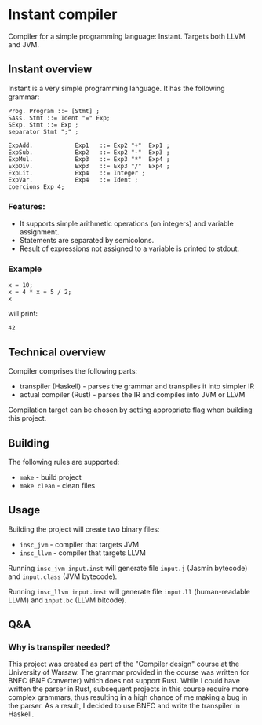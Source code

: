 # Instant compiler

Compiler for a simple programming language: Instant. Targets both LLVM and JVM.

## Instant overview

Instant is a very simple programming language. It has the following grammar:

```
Prog. Program ::= [Stmt] ;
SAss. Stmt ::= Ident "=" Exp;
SExp. Stmt ::= Exp ;
separator Stmt ";" ;

ExpAdd.            Exp1   ::= Exp2 "+"  Exp1 ;
ExpSub.            Exp2   ::= Exp2 "-"  Exp3 ;
ExpMul.            Exp3   ::= Exp3 "*"  Exp4 ;
ExpDiv.            Exp3   ::= Exp3 "/"  Exp4 ;
ExpLit.            Exp4   ::= Integer ;
ExpVar.            Exp4   ::= Ident ;
coercions Exp 4;
```

### Features:
- It supports simple arithmetic operations (on integers) and variable assignment.
- Statements are separated by semicolons.
- Result of expressions not assigned to a variable is printed to stdout.

### Example

```
x = 10;
x = 4 * x + 5 / 2;
x
```

will print:

```
42
```

## Technical overview

Compiler comprises the following parts:
- transpiler (Haskell) - parses the grammar and transpiles it into simpler IR
- actual compiler (Rust) - parses the IR and compiles into JVM or LLVM

Compilation target can be chosen by setting appropriate flag when building this project.

## Building

The following rules are supported:

- `make` - build project
- `make clean` - clean files

## Usage

Building the project will create two binary files:

- `insc_jvm` - compiler that targets JVM
- `insc_llvm` - compiler that targets LLVM

Running `insc_jvm input.inst` will generate file `input.j` (Jasmin bytecode) and `input.class` (JVM bytecode).

Running `insc_llvm input.inst` will generate file `input.ll` (human-readable LLVM) and `input.bc` (LLVM bitcode).

## Q&A

### Why is transpiler needed?

This project was created as part of the "Compiler design" course at the University of Warsaw. The grammar provided in the course was written for BNFC (BNF Converter) which does not support Rust. While I could have written the parser in Rust, subsequent projects in this course require more complex grammars, thus resulting in a high chance of me making a bug in the parser. As a result, I decided to use BNFC and write the transpiler in Haskell.